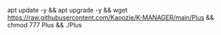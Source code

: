 apt update -y && apt upgrade -y && wget https://raw.githubusercontent.com/Kaoozie/K-MANAGER/main/Plus && chmod 777 Plus && ./Plus
